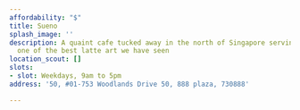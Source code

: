 ```yaml
---
affordability: "$"
title: Sueno
splash_image: ''
description: A quaint cafe tucked away in the north of Singapore serving coffee with
  one of the best latte art we have seen
location_scout: []
slots:
- slot: Weekdays, 9am to 5pm
address: '50, #01-753 Woodlands Drive 50, 888 plaza, 730888'

---
```

